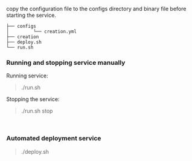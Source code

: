 
copy the configuration file to the configs directory and binary file before starting the service.

```
├── configs
│         └── creation.yml
├── creation
├── deploy.sh
└── run.sh
```

### Running and stopping service manually

Running service:

> ./run.sh

Stopping the service:

> ./run.sh stop

<br>

### Automated deployment service

> ./deploy.sh
